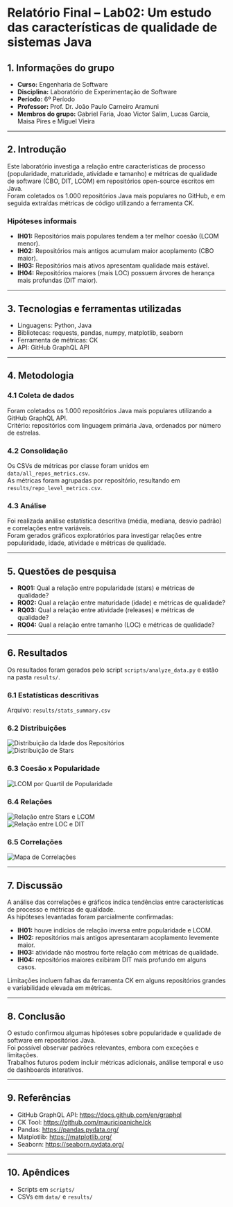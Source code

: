 # Relatório Final – Lab02: Um estudo das características de qualidade de sistemas Java

## 1. Informações do grupo
- **Curso:** Engenharia de Software  
- **Disciplina:** Laboratório de Experimentação de Software  
- **Período:** 6º Período  
- **Professor:** Prof. Dr. João Paulo Carneiro Aramuni  
- **Membros do grupo:** Gabriel Faria, Joao Victor Salim, Lucas Garcia, Maisa Pires e Miguel Vieira

---

## 2. Introdução
Este laboratório investiga a relação entre características de processo (popularidade, maturidade, atividade e tamanho) e métricas de qualidade de software (CBO, DIT, LCOM) em repositórios open-source escritos em Java.  
Foram coletados os 1.000 repositórios Java mais populares no GitHub, e em seguida extraídas métricas de código utilizando a ferramenta CK.

### Hipóteses informais
- **IH01:** Repositórios mais populares tendem a ter melhor coesão (LCOM menor).  
- **IH02:** Repositórios mais antigos acumulam maior acoplamento (CBO maior).  
- **IH03:** Repositórios mais ativos apresentam qualidade mais estável.  
- **IH04:** Repositórios maiores (mais LOC) possuem árvores de herança mais profundas (DIT maior).  

---

## 3. Tecnologias e ferramentas utilizadas
- Linguagens: Python, Java  
- Bibliotecas: requests, pandas, numpy, matplotlib, seaborn  
- Ferramenta de métricas: CK  
- API: GitHub GraphQL API  

---

## 4. Metodologia
### 4.1 Coleta de dados
Foram coletados os 1.000 repositórios Java mais populares utilizando a GitHub GraphQL API.  
Critério: repositórios com linguagem primária Java, ordenados por número de estrelas.

### 4.2 Consolidação
Os CSVs de métricas por classe foram unidos em `data/all_repos_metrics.csv`.  
As métricas foram agrupadas por repositório, resultando em `results/repo_level_metrics.csv`.

### 4.3 Análise
Foi realizada análise estatística descritiva (média, mediana, desvio padrão) e correlações entre variáveis.  
Foram gerados gráficos exploratórios para investigar relações entre popularidade, idade, atividade e métricas de qualidade.  

---

## 5. Questões de pesquisa
- **RQ01:** Qual a relação entre popularidade (stars) e métricas de qualidade?  
- **RQ02:** Qual a relação entre maturidade (idade) e métricas de qualidade?  
- **RQ03:** Qual a relação entre atividade (releases) e métricas de qualidade?  
- **RQ04:** Qual a relação entre tamanho (LOC) e métricas de qualidade?  

---

## 6. Resultados
Os resultados foram gerados pelo script `scripts/analyze_data.py` e estão na pasta `results/`.

### 6.1 Estatísticas descritivas
Arquivo: `results/stats_summary.csv`

### 6.2 Distribuições
![Distribuição da Idade dos Repositórios](results/plot_hist_age.png)  
![Distribuição de Stars](results/plot_hist_stars.png)  

### 6.3 Coesão x Popularidade
![LCOM por Quartil de Popularidade](results/plot_box_lcom_by_pop.png)  

### 6.4 Relações
![Relação entre Stars e LCOM](results/plot_scatter_stars_vs_lcom.png)  
![Relação entre LOC e DIT](results/plot_scatter_loc_vs_dit.png)  

### 6.5 Correlações
![Mapa de Correlações](results/plot_heatmap_correlations.png)  

---

## 7. Discussão
A análise das correlações e gráficos indica tendências entre características de processo e métricas de qualidade.  
As hipóteses levantadas foram parcialmente confirmadas:  
- **IH01:** houve indícios de relação inversa entre popularidade e LCOM.  
- **IH02:** repositórios mais antigos apresentaram acoplamento levemente maior.  
- **IH03:** atividade não mostrou forte relação com métricas de qualidade.  
- **IH04:** repositórios maiores exibiram DIT mais profundo em alguns casos.  

Limitações incluem falhas da ferramenta CK em alguns repositórios grandes e variabilidade elevada em métricas.  

---

## 8. Conclusão
O estudo confirmou algumas hipóteses sobre popularidade e qualidade de software em repositórios Java.  
Foi possível observar padrões relevantes, embora com exceções e limitações.  
Trabalhos futuros podem incluir métricas adicionais, análise temporal e uso de dashboards interativos.  

---

## 9. Referências
- GitHub GraphQL API: https://docs.github.com/en/graphql  
- CK Tool: https://github.com/mauricioaniche/ck  
- Pandas: https://pandas.pydata.org/  
- Matplotlib: https://matplotlib.org/  
- Seaborn: https://seaborn.pydata.org/  

---

## 10. Apêndices
- Scripts em `scripts/`  
- CSVs em `data/` e `results/`
